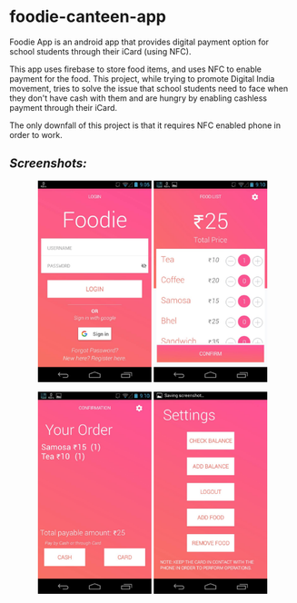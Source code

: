# foodie-canteen-app
<p>Foodie App is an android app that provides digital payment option for school students through their iCard (using NFC).</p>

<p>This app uses firebase to store food items, and uses NFC to enable payment for the food.
This project, while trying to promote Digital India movement, tries to solve the issue that school students need to face when they don't have cash with them and are hungry by enabling cashless payment through their iCard.</p>

<p>The only downfall of this project is that it requires NFC enabled phone in order to work.</p>

<h2><b><i> Screenshots: </h2></b></i>
<p align="center">
  <img src="https://github.com/aditya-chavda/foodie-canteen-app/blob/master/screenshots/login.jpeg?raw=true" width="200" title="login">
  <img src="https://github.com/aditya-chavda/foodie-canteen-app/blob/master/screenshots/menu.jpeg?raw=true" width="200" title="menu">
</p>

<p align="center">
  <img src="https://github.com/aditya-chavda/foodie-canteen-app/blob/master/screenshots/order.jpeg?raw=true" width="200" title="order">
  <img src="https://github.com/aditya-chavda/foodie-canteen-app/blob/master/screenshots/settings.jpeg?raw=true" width="200" title="settings">
</p>
